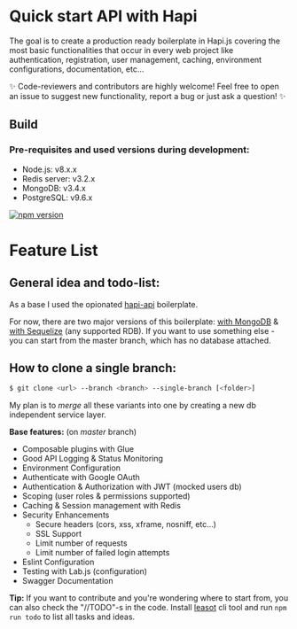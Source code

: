 Quick start API with Hapi
===

The goal is to create a production ready boilerplate in Hapi.js covering the most basic functionalities that occur in every web project like authentication, registration, user management, caching, environment configurations, documentation, etc... 

:sparkles: Code-reviewers and contributors are highly welcome! Feel free to open an issue to suggest new functionality, report a bug or just ask a question! :sparkles: 

## Build

### Pre-requisites and used versions during development:
- Node.js: v8.x.x
- Redis server: v3.2.x
- MongoDB: v3.4.x
- PostgreSQL: v9.6.x

[![npm version](https://badge.fury.io/js/npm.svg)](https://badge.fury.io/js/npm)

Feature List
===

## General idea and todo-list:

As a base I used the opionated [hapi-api](https://github.com/rjmreis/hapi-api) boilerplate.

For now, there are two major versions of this boilerplate: [with MongoDB](https://github.com/Y-LyN-10/Hapi-API-Boilerplate/tree/with-mongodb) & [with Sequelize](https://github.com/Y-LyN-10/Hapi-API-Boilerplate/tree/with-sequelize) (any supported RDB). If you want to use something else - you can start from the master branch, which has no database attached. 

## How to clone a single branch:
```bash
$ git clone <url> --branch <branch> --single-branch [<folder>]
```

My plan is to *merge* all these variants into one by creating a new db independent service layer.

**Base features:** (on *master* branch)
* Composable plugins with Glue
* Good API Logging & Status Monitoring
* Environment Configuration
* Authenticate with Google OAuth
* Authentication & Authorization with JWT (mocked users db)
* Scoping (user roles & permissions supported)
* Caching & Session management with Redis
* Security Enhancements
  - Secure headers (cors, xss, xframe, nosniff, etc...)
  - SSL Support
  - Limit number of requests
  - Limit number of failed login attempts
* Eslint Configuration
* Testing with Lab.js (configuration)
* Swagger Documentation


**Tip:** If you want to contribute and you're wondering where to start from, you can also check the "//TODO"-s in the code. Install [leasot](https://github.com/pgilad/leasot) cli tool and run `npm run todo` to list all tasks and ideas.
